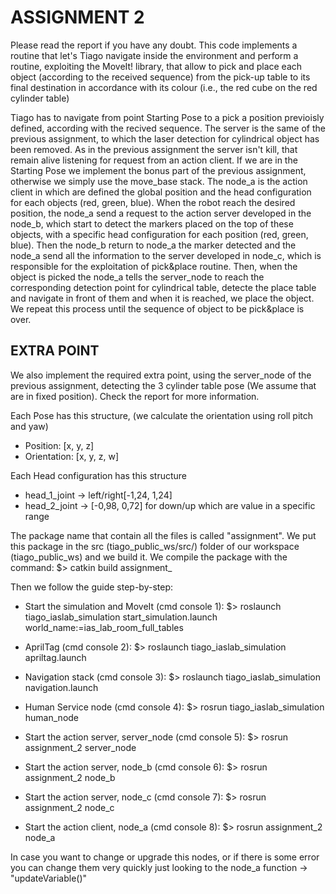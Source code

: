 # ASSIGNMENT 2
Please read the report if you have any doubt.
This code implements a routine that let's Tiago navigate inside the environment and 
perform a routine, exploiting the MoveIt! library, that allow to pick and place each object
(according to the received sequence) from the pick-up table to its final destination in accordance with its colour (i.e., the red cube on the red cylinder table)

Tiago has to navigate from point Starting Pose to a pick a position previoisly defined, according with the recived sequence.
The server is the same of the previous assignment, to which the laser detection for cylindrical object has been removed.
As in the previous assignment the server isn't kill, that remain alive listening for request from an action client.
If we are in the Starting Pose we implement the bonus part of the previous assignment, otherwise we simply use the move_base stack.
The node_a is the action client in which are defined the global position and the head configuration for each objects (red, green, blue).
When the robot reach the desired position, the node_a send a request to the action server developed in the node_b, which
start to detect the markers placed on the top of these objects, with a specific head configuration for each position (red, green, blue).
Then the node_b return to node_a the marker detected and the node_a send all the information to the server developed in node_c, which
is responsible for the exploitation of pick&place routine.
Then, when the object is picked the node_a tells the server_node to reach the corresponding detection point for cylindrical table, detecte the place table and navigate in front of them and when it is reached, we place the object.
We repeat this process until the sequence of object to be pick&place is over.

## EXTRA POINT
We also implement the required extra point, using the server_node of the previous assignment, detecting the 3 cylinder table pose (We assume that are in fixed position).
Check the report for more information.


Each Pose has this structure, (we calculate the orientation using roll pitch and yaw)
- Position: [x, y, z]
- Orientation: [x, y, z, w]

Each Head configuration has this structure
- head_1_joint -> left/right[-1,24, 1,24]
- head_2_joint -> [-0,98, 0,72] for down/up
which are value in a specific range


The package name that contain all the files is called "assignment".
We put this package in the src (tiago_public_ws/src/) folder of our workspace (tiago_public_ws) and we build it.
We compile the package with the command: $> catkin build assignment_

Then we follow the guide step-by-step:
- Start the simulation and MoveIt (cmd console 1):	$> roslaunch tiago_iaslab_simulation start_simulation.launch world_name:=ias_lab_room_full_tables
- AprilTag (cmd console 2): 						$> roslaunch tiago_iaslab_simulation apriltag.launch
- Navigation stack (cmd console 3):					$> roslaunch tiago_iaslab_simulation navigation.launch
- Human Service node (cmd console 4): 				$> rosrun tiago_iaslab_simulation human_node

- Start the action server, server_node (cmd console 5): $> rosrun assignment_2 server_node
- Start the action server, node_b (cmd console 6): 	$> rosrun assignment_2 node_b
- Start the action server, node_c (cmd console 7): 	$> rosrun assignment_2 node_c
- Start the action client, node_a (cmd console 8): 	$> rosrun assignment_2 node_a

In case you want to change or upgrade this nodes, or if there is some error you can change them very quickly just looking to the node_a function -> "updateVariable()"
